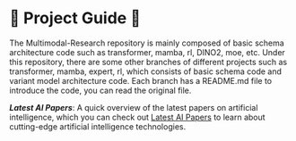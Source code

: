 # :rocket: Project Guide :rocket:

The Multimodal-Research repository is mainly composed of basic schema architecture code such as transformer, mamba, rl, DINO2, moe, etc. Under this repository, there are some other branches of different projects such as transformer, mamba, expert, rl, which consists of basic schema code and variant model architecture code. Each branch has a README.md file to introduce the code, you can read the original file.

___Latest AI Papers___: A quick overview of the latest papers on artificial intelligence, which you can check out [Latest AI Papers](http://paperscope.ai/) to learn about cutting-edge artificial intelligence technologies.  
